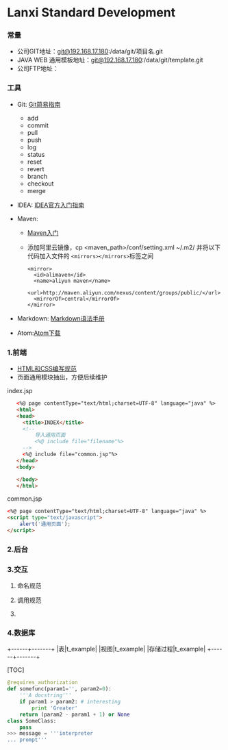 # Lanxi Standard Development

### 常量
  - 公司GIT地址：git@192.168.17.180:/data/git/项目名.git
  - JAVA WEB 通用模板地址：git@192.168.17.180:/data/git/template.git
  - 公司FTP地址：



### 工具
- Git: [Git简易指南][git]
    - add
    - commit
    - pull
    - push
    - log
    - status
    - reset
    - revert
    - branch
    - checkout
    - merge
    
    
- IDEA: [IDEA官方入门指南][idea]

- Maven:
  - [Maven入门][maven]
  - 添加阿里云镜像，cp <maven_path>/conf/setting.xml ~/.m2/ 并将以下代码加入文件的
  `<mirrors></mirrors>`标签之间

        <mirror>
          <id>alimaven</id>
          <name>aliyun maven</name>
          <url>http://maven.aliyun.com/nexus/content/groups/public/</url>
          <mirrorOf>central</mirrorOf>
        </mirror>




- Markdown: [Markdown语法手册][markdown]

- Atom:[Atom下载][atom]

### 1.前端
- [HTML和CSS编写规范](http://codeguide.bootcss.com/)
- 页面通用模块抽出，方便后续维护

index.jsp
 ``` html
    <%@ page contentType="text/html;charset=UTF-8" language="java" %>
    <html>
    <head>
      <title>INDEX</title>
      <!--
          导入通用页面
          <%@ include file="filename"%>
      -->
      <%@ include file="common.jsp"%>
    </head>
    <body>

    </body>
    </html>
  ```

  common.jsp
  ``` html
  <%@ page contentType="text/html;charset=UTF-8" language="java" %>
  <script type="text/javascript">
      alert('通用页面');
  </script>
  ```


### 2.后台




### 3.交互
1. 命名规范

2. 调用规范
3.



### 4.数据库

  +------+-------+
  |表|t_example|
  |视图|t_example|
  |存储过程|t_example|
  +------+-------+

[TOC]

``` python
@requires_authorization
def somefunc(param1='', param2=0):
    '''A docstring'''
    if param1 > param2: # interesting
        print 'Greater'
    return (param2 - param1 + 1) or None
class SomeClass:
    pass
>>> message = '''interpreter
... prompt'''
```



[git]: http://www.bootcss.com/p/git-guide/  "git指南"
[idea]: http://www.jianshu.com/p/24efaf33dcd3 "idea指南"
[maven]: http://www.jianshu.com/p/ede040d8ab0f "maven指南"
[markdown]: http://www.jianshu.com/p/fdb5cbdaf244 "markdown指南"
[atom]: https://atom.io/ "atom下载"

